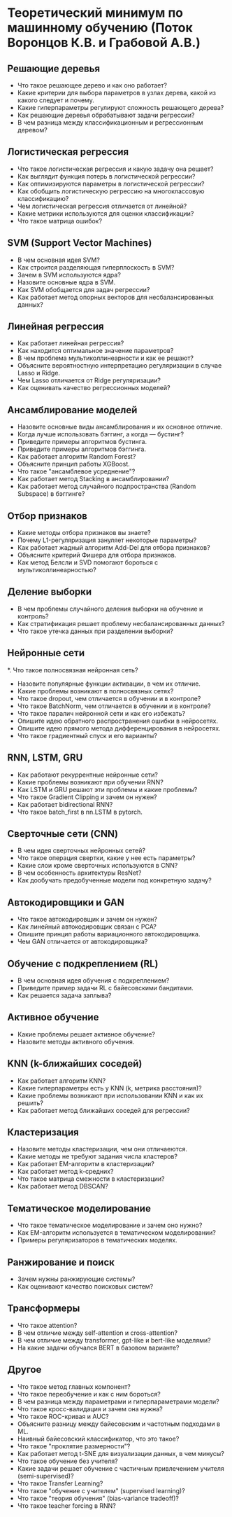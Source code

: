 # Теоретический минимум по машинному обучению (Поток Воронцов К.В. и Грабовой А.В.)

## Решающие деревья
* Что такое решающее дерево и как оно работает?
* Какие критерии для выбора параметров в узлах дерева, какой из какого следует и почему.
* Какие гиперпараметры регулируют сложность решающего дерева?
* Как решающие деревья обрабатывают задачи регрессии?
* В чем разница между классификационным и регрессионным деревом?

## Логистическая регрессия
* Что такое логистическая регрессия и какую задачу она решает?
* Как выглядит функция потерь в логистической регрессии?
* Как оптимизируются параметры в логистической регрессии?
* Как обобщить логистическую регрессию на многоклассовую классификацию?
* Чем логистическая регрессия отличается от линейной?
* Какие метрики используются для оценки классификации?
* Что такое матрица ошибок?

## SVM (Support Vector Machines)
* В чем основная идея SVM?
* Как строится разделяющая гиперплоскость в SVM?
* Зачем в SVM используются ядра?
* Назовите основные ядра в SVM.
* Как SVM обобщается для задач регрессии?
* Как работает метод опорных векторов для несбалансированных данных?  

## Линейная регрессия
* Как работает линейная регрессия?
* Как находится оптимальное значение параметров?
* В чем проблема мультиколлинеарности и как ее решают?
* Объясните вероятностную интерпретацию регуляризации в случае Lasso и Ridge.
* Чем Lasso отличается от Ridge регуляризации?
* Как оценивать качество регрессионных моделей?

## Ансамблирование моделей
* Назовите основные виды ансамблирования и их основное отличие.
* Когда лучше использовать бэггинг, а когда — бустинг?
* Приведите примеры алгоритмов бустинга.
* Приведите примеры алгоритмов бэггинга.
* Как работает алгоритм Random Forest?
* Объясните принцип работы XGBoost.
* Что такое "ансамблевое усреднение"?  
* Как работает метод Stacking в ансамблировании?
* Как работает метод случайного подпространства (Random Subspace) в бэггинге?  

## Отбор признаков
* Какие методы отбора признаков вы знаете?
* Почему L1-регуляризация зануляет некоторые параметры?
* Как работает жадный алгоритм Add-Del для отбора признаков?
* Объясните критерий Фишера для отбора признаков.
* Как метод Белсли и SVD помогают бороться с мультиколлинеарностью?

## Деление выборки
* В чем проблемы случайного деления выборки на обучение и контроль?
* Как стратификация решает проблему несбалансированных данных?
* Что такое утечка данных при разделении выборки?

## Нейронные сети
*. Что такое полносвязная нейронная сеть?
* Назовите популярные функции активации, в чем их отличие.
* Какие проблемы возникают в полносвязных сетях?
* Что такое dropout, чем отличается в обучении и в контроле?
* Что такое BatchNorm, чем отличается в обучении и в контроле?
* Что такое паралич нейронной сети и как его избежать?
* Опишите идею обратного распространения ошибки в нейросетях.
* Опишите идею прямого метода дифференцирования в нейросетях.
* Что такое градиентный спуск и его варианты?

## RNN, LSTM, GRU
* Как работают рекуррентные нейронные сети?
* Какие проблемы возникают при обучении RNN?
* Как LSTM и GRU решают эти проблемы и какие проблемы?
* Что такое Gradient Clipping и зачем он нужен?
* Как работает bidirectional RNN?
* Что такое batch_first в nn.LSTM в pytorch.

## Сверточные сети (CNN)
* В чем идея сверточных нейронных сетей?
* Что такое операция свертки, какие у нее есть параметры?
* Какие слои кроме сверточных используются в CNN?
* В чем особенность архитектуры ResNet?
* Как дообучать предобученные модели под конкретную задачу?

## Автокодировщики и GAN
* Что такое автокодировщик и зачем он нужен?
* Как линейный автокодировщик связан с PCA?
* Опишите принцип работы вариационного автокодировщика.
* Чем GAN отличается от автокодировщика?

## Обучение с подкреплением (RL)
* В чем основная идея обучения с подкреплением?
* Приведите пример задачи RL с байесовскими бандитами.
* Как решается задача заплыва?

## Активное обучение
* Какие проблемы решает активное обучение?
* Назовите методы активного обучения.  

## KNN (k-ближайших соседей)
* Как работает алгоритм KNN?  
* Какие гиперпараметры есть у KNN (k, метрика расстояния)?  
* Какие проблемы возникают при использовании KNN и как их решить?
* Как работает метод ближайших соседей для регрессии?  

## Кластеризация
* Назовите методы кластеризации, чем они отличаеются.
* Какие методы не требуют задания числа кластеров?
* Как работает EM-алгоритм в кластеризации?
* Как работает метод k-средних?  
* Что такое матрица смежности в кластеризации?  
* Как работает метод DBSCAN?  

## Тематическое моделирование
* Что такое тематическое моделирование и зачем оно нужно?
* Как EM-алгоритм используется в тематическом моделировании?
* Примеры регуляризаторов в тематических моделях.

## Ранжирование и поиск
* Зачем нужны ранжирующие системы?
* Как оценивают качество поисковых систем?

## Трансформеры
* Что такое attention?
* В чем отличие между self-attention и cross-attention?
* В чем отличие между transformer, gpt-like и bert-like моделями?
* На какие задачи обучался BERT в базовом варианте?

## Другое
* Что такое метод главных компонент?
* Что такое переобучение и как с ним бороться?
* В чем разница между параметрами и гиперпараметрами модели?
* Что такое кросс-валидация и зачем она нужна?
* Что такое ROC-кривая и AUC?
* Объясните разницу между байесовским и частотным подходами в ML.
* Наивный байесовский классификатор, что это такое?
* Что такое "проклятие размерности"?
* Как работает метод t-SNE для визуализации данных, в чем минусы?  
* Что такое обучение без учителя?  
* Какие задачи решает обучение с частичным привлечением учителя (semi-supervised)?  
* Что такое Transfer Learning? 
* Что такое "обучение с учителем" (supervised learning)?  
* Что такое "теория обучения" (bias-variance tradeoff)?
* Что такое teacher forcing в RNN?
